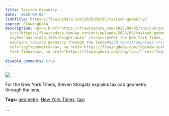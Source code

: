 ```yaml
---
title: Taxicab Geometry
date: '2025-08-05'
linkTitle: https://flowingdata.com/2025/08/05/taxicab-geometry/
source: FlowingData
description: <p><a href="https://flowingdata.com/2025/08/05/taxicab-geometry/"><img
  src="https://flowingdata.com/wp-content/uploads/2025/08/taxicab-geometry-750x532.png"
  style="max-width:100%;height:auto" /></a></p>For the New York Times, Steven Strogatz
  explains taxicab geometry through the lens&#8230;<p><strong>Tags:</strong> <a href="https://flowingdata.com/tag/geometry/"
  rel="tag">geometry</a>, <a href="https://flowingdata.com/tag/new-york-times/" rel="tag">New
  York Times</a>, <a href="https://flowingdata.com/tag/taxi/" rel="tag">taxi</a></p>
  ...
disable_comments: true
---
```

<p><a href="https://flowingdata.com/2025/08/05/taxicab-geometry/"><img src="https://flowingdata.com/wp-content/uploads/2025/08/taxicab-geometry-750x532.png" style="max-width:100%;height:auto" /></a></p>For the New York Times, Steven Strogatz explains taxicab geometry through the lens&#8230;<p><strong>Tags:</strong> <a href="https://flowingdata.com/tag/geometry/" rel="tag">geometry</a>, <a href="https://flowingdata.com/tag/new-york-times/" rel="tag">New York Times</a>, <a href="https://flowingdata.com/tag/taxi/" rel="tag">taxi</a></p> ...